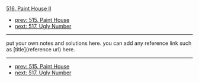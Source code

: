 [516. Paint House II](http://www.lintcode.com/problem/paint-house-ii)

- [prev: 515. Paint House](515-paint-house.md)
- [next: 517. Ugly Number](517-ugly-number.md)

---

put your own notes and solutions here.
you can add any reference link such as [title](reference url) here.

---

- [prev: 515. Paint House](515-paint-house.md)
- [next: 517. Ugly Number](517-ugly-number.md)
